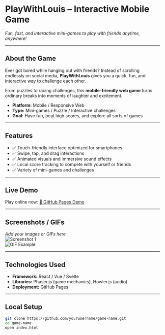 # PlayWithLouis – Interactive Mobile Game
*Fun, fast, and interactive mini-games to play with friends anytime, anywhere!*

---

## About the Game
Ever got bored while hanging out with friends? Instead of scrolling endlessly on social media, **PlayWithLouis** gives you a quick, fun, and interactive way to challenge each other.

From puzzles to racing challenges, this **mobile-friendly web game** turns ordinary breaks into moments of laughter and excitement.

- **Platform:** Mobile / Responsive Web
- **Type:** Mini-games / Puzzle / Interactive challenges
- **Goal:** Have fun, beat high scores, and explore all sorts of games

---

## Features
- ✅ Touch-friendly interface optimized for smartphones
- ✅ Swipe, tap, and drag interactions
- ✅ Animated visuals and immersive sound effects
- ✅ Local score tracking to compete with yourself or friends
- ✅ Variety of mini-games and challenges

---

## Live Demo
Play online now: [🎲 GitHub Pages Demo](https://slashfr1.github.io/jouonsAvecLouis)

---

## Screenshots / GIFs
*Add your images or GIFs here*  
![Screenshot 1](images/screenshot1.png)  
![GIF Example](images/demo.gif)

---

## Technologies Used
- **Framework:** React / Vue / Svelte
- **Libraries:** Phaser.js (game mechanics), Howler.js (audio)
- **Deployment:** GitHub Pages

---

## Local Setup
```bash
git clone https://github.com/yourusername/game-name.git
cd game-name
open index.html
